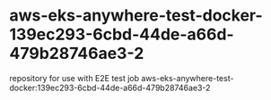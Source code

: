 # aws-eks-anywhere-test-docker-139ec293-6cbd-44de-a66d-479b28746ae3-2
repository for use with E2E test job aws-eks-anywhere-test-docker:139ec293-6cbd-44de-a66d-479b28746ae3-2
